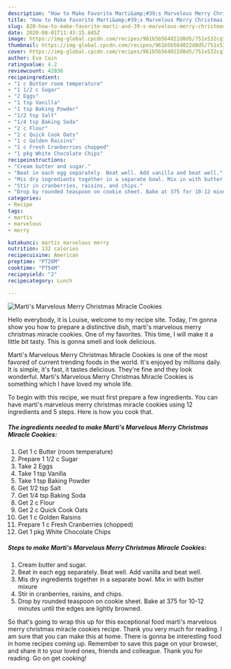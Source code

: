 ```yaml
---
description: "How to Make Favorite Marti&amp;#39;s Marvelous Merry Christmas Miracle Cookies"
title: "How to Make Favorite Marti&amp;#39;s Marvelous Merry Christmas Miracle Cookies"
slug: 820-how-to-make-favorite-marti-and-39-s-marvelous-merry-christmas-miracle-cookies
date: 2020-08-01T11:43:15.845Z
image: https://img-global.cpcdn.com/recipes/961b5b564022d8d5/751x532cq70/martis-marvelous-merry-christmas-miracle-cookies-recipe-main-photo.jpg
thumbnail: https://img-global.cpcdn.com/recipes/961b5b564022d8d5/751x532cq70/martis-marvelous-merry-christmas-miracle-cookies-recipe-main-photo.jpg
cover: https://img-global.cpcdn.com/recipes/961b5b564022d8d5/751x532cq70/martis-marvelous-merry-christmas-miracle-cookies-recipe-main-photo.jpg
author: Eva Cain
ratingvalue: 4.2
reviewcount: 42836
recipeingredient:
- "1 c Butter room temperature"
- "1 1/2 c Sugar"
- "2 Eggs"
- "1 tsp Vanilla"
- "1 tsp Baking Powder"
- "1/2 tsp Salt"
- "1/4 tsp Baking Soda"
- "2 c Flour"
- "2 c Quick Cook Oats"
- "1 c Golden Raisins"
- "1 c Fresh Cranberries chopped"
- "1 pkg White Chocolate Chips"
recipeinstructions:
- "Cream butter and sugar."
- "Beat in each egg separately. Beat well. Add vanilla and beat well."
- "Mis dry ingredients together in a separate bowl. Mix in with butter mixure"
- "Stir in cranberries, raisins, and chips."
- "Drop by rounded teaspoon on cookie sheet. Bake at 375 for 10-12 minutes until the edges are lightly browned."
categories:
- Recipe
tags:
- martis
- marvelous
- merry

katakunci: martis marvelous merry 
nutrition: 132 calories
recipecuisine: American
preptime: "PT28M"
cooktime: "PT54M"
recipeyield: "2"
recipecategory: Lunch

---
```



![Marti&#39;s Marvelous Merry Christmas Miracle Cookies](https://img-global.cpcdn.com/recipes/961b5b564022d8d5/751x532cq70/martis-marvelous-merry-christmas-miracle-cookies-recipe-main-photo.jpg)

Hello everybody, it is Louise, welcome to my recipe site. Today, I'm gonna show you how to prepare a distinctive dish, marti&#39;s marvelous merry christmas miracle cookies. One of my favorites. This time, I will make it a little bit tasty. This is gonna smell and look delicious.



Marti&#39;s Marvelous Merry Christmas Miracle Cookies is one of the most favored of current trending foods in the world. It's enjoyed by millions daily. It is simple, it's fast, it tastes delicious. They're fine and they look wonderful. Marti&#39;s Marvelous Merry Christmas Miracle Cookies is something which I have loved my whole life.


To begin with this recipe, we must first prepare a few ingredients. You can have marti&#39;s marvelous merry christmas miracle cookies using 12 ingredients and 5 steps. Here is how you cook that.

<!--inarticleads1-->

##### The ingredients needed to make Marti&#39;s Marvelous Merry Christmas Miracle Cookies:

1. Get 1 c Butter (room temperature)
1. Prepare 1 1/2 c Sugar
1. Take 2 Eggs
1. Take 1 tsp Vanilla
1. Take 1 tsp Baking Powder
1. Get 1/2 tsp Salt
1. Get 1/4 tsp Baking Soda
1. Get 2 c Flour
1. Get 2 c Quick Cook Oats
1. Get 1 c Golden Raisins
1. Prepare 1 c Fresh Cranberries (chopped)
1. Get 1 pkg White Chocolate Chips




<!--inarticleads2-->

##### Steps to make Marti&#39;s Marvelous Merry Christmas Miracle Cookies:

1. Cream butter and sugar.
1. Beat in each egg separately. Beat well. Add vanilla and beat well.
1. Mis dry ingredients together in a separate bowl. Mix in with butter mixure
1. Stir in cranberries, raisins, and chips.
1. Drop by rounded teaspoon on cookie sheet. Bake at 375 for 10-12 minutes until the edges are lightly browned.




So that's going to wrap this up for this exceptional food marti&#39;s marvelous merry christmas miracle cookies recipe. Thank you very much for reading. I am sure that you can make this at home. There is gonna be interesting food in home recipes coming up. Remember to save this page on your browser, and share it to your loved ones, friends and colleague. Thank you for reading. Go on get cooking!
